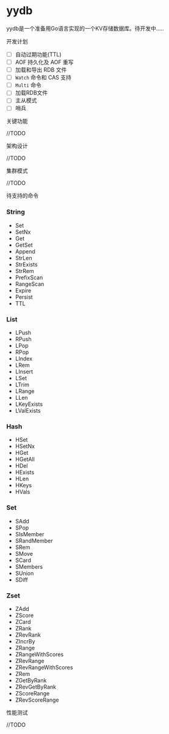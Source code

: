 # yydb

yydb是一个准备用Go语言实现的一个KV存储数据库。待开发中.....

开发计划

- [ ] 自动过期功能(TTL)
- [ ] AOF 持久化及 AOF 重写
- [ ] 加载和导出 RDB 文件
- [ ] `Watch` 命令和 CAS 支持
- [ ] `Multi` 命令
- [ ] 加载RDB文件
- [ ] 主从模式
- [ ] 哨兵

关键功能

//TODO

架构设计

//TODO

集群模式

//TODO

待支持的命令

###  String

- Set
- SetNx
- Get
- GetSet
- Append
- StrLen
- StrExists
- StrRem
- PrefixScan
- RangeScan
- Expire
- Persist
- TTL

### List

- LPush
- RPush
- LPop
- RPop
- LIndex
- LRem
- LInsert
- LSet
- LTrim
- LRange
- LLen
- LKeyExists
- LValExists

### Hash

- HSet
- HSetNx
- HGet
- HGetAll
- HDel
- HExists
- HLen
- HKeys
- HVals

### Set

- SAdd
- SPop
- SIsMember
- SRandMember
- SRem
- SMove
- SCard
- SMembers
- SUnion
- SDiff

### Zset

- ZAdd
- ZScore
- ZCard
- ZRank
- ZRevRank
- ZIncrBy
- ZRange
- ZRangeWithScores
- ZRevRange
- ZRevRangeWithScores
- ZRem
- ZGetByRank
- ZRevGetByRank
- ZScoreRange
- ZRevScoreRange

性能测试

//TODO



